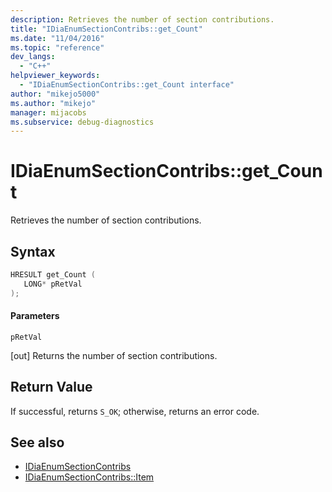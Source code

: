 ```yaml
---
description: Retrieves the number of section contributions.
title: "IDiaEnumSectionContribs::get_Count"
ms.date: "11/04/2016"
ms.topic: "reference"
dev_langs:
  - "C++"
helpviewer_keywords:
  - "IDiaEnumSectionContribs::get_Count interface"
author: "mikejo5000"
ms.author: "mikejo"
manager: mijacobs
ms.subservice: debug-diagnostics
---
```


# IDiaEnumSectionContribs::get_Count

Retrieves the number of section contributions.

## Syntax

```c++
HRESULT get_Count ( 
   LONG* pRetVal
);
```

#### Parameters

 `pRetVal`

[out] Returns the number of section contributions.

## Return Value

If successful, returns `S_OK`; otherwise, returns an error code.

## See also

- [IDiaEnumSectionContribs](../../debugger/debug-interface-access/idiaenumsectioncontribs.md)
- [IDiaEnumSectionContribs::Item](../../debugger/debug-interface-access/idiaenumsectioncontribs-item.md)
